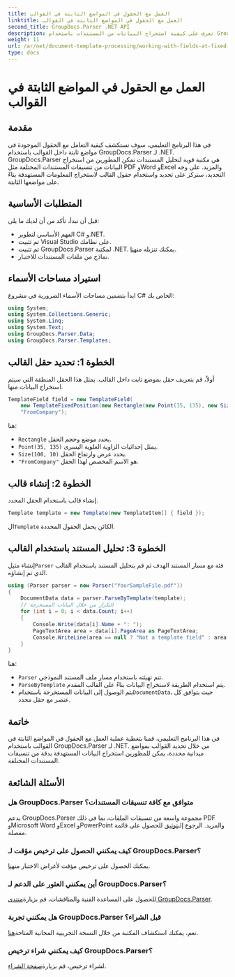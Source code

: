 ```yaml
---
title: العمل مع الحقول في المواضع الثابتة في القوالب
linktitle: العمل مع الحقول في المواضع الثابتة في القوالب
second_title: GroupDocs.Parser .NET API
description: تعرف على كيفية استخراج البيانات من المستندات باستخدام GroupDocs.Parser لـ .NET. برنامج تعليمي شامل مع أمثلة التعليمات البرمجية.
weight: 11
url: /ar/net/document-template-processing/working-with-fields-at-fixed-positions-in-templates/
type: docs
---
```

# العمل مع الحقول في المواضع الثابتة في القوالب

## مقدمة
في هذا البرنامج التعليمي، سوف نستكشف كيفية التعامل مع الحقول الموجودة في مواضع ثابتة داخل القوالب باستخدام GroupDocs.Parser لـ .NET. GroupDocs.Parser هي مكتبة قوية لتحليل المستندات تمكن المطورين من استخراج البيانات من تنسيقات المستندات المختلفة مثل PDF وWord وExcel والمزيد. على وجه التحديد، سنركز على تحديد واستخدام حقول القالب لاستخراج المعلومات المستهدفة بناءً على مواضعها الثابتة.
## المتطلبات الأساسية
قبل أن نبدأ، تأكد من أن لديك ما يلي:
- الفهم الأساسي لتطوير C# و.NET.
- تم تثبيت Visual Studio على نظامك.
- تم تثبيت GroupDocs.Parser لمكتبة .NET. يمكنك تنزيله من[هنا](https://releases.groupdocs.com/parser/net/).
- نماذج من ملفات المستندات للاختبار.

## استيراد مساحات الأسماء
ابدأ بتضمين مساحات الأسماء الضرورية في مشروع C# الخاص بك:
```csharp
using System;
using System.Collections.Generic;
using System.Linq;
using System.Text;
using GroupDocs.Parser.Data;
using GroupDocs.Parser.Templates;
```
## الخطوة 1: تحديد حقل القالب
أولاً، قم بتعريف حقل بموضع ثابت داخل القالب. يمثل هذا الحقل المنطقة التي سيتم استخراج البيانات منها.
```csharp
TemplateField field = new TemplateField(
    new TemplateFixedPosition(new Rectangle(new Point(35, 135), new Size(100, 10))),
    "FromCompany");
```
هنا:
- `Rectangle` يحدد موضع وحجم الحقل.
- `Point(35, 135)` يمثل إحداثيات الزاوية العلوية اليسرى.
- `Size(100, 10)` يحدد عرض وارتفاع الحقل.
- `"FromCompany"` هو الاسم المخصص لهذا الحقل.
## الخطوة 2: إنشاء قالب
إنشاء قالب باستخدام الحقل المحدد.
```csharp
Template template = new Template(new TemplateItem[] { field });
```
 ال`Template` الكائن يحمل الحقول المحددة.
## الخطوة 3: تحليل المستند باستخدام القالب
 إنشاء مثيل`Parser` فئة مع مسار المستند الهدف ثم قم بتحليل المستند باستخدام القالب الذي تم إنشاؤه.
```csharp
using (Parser parser = new Parser("YourSampleFile.pdf"))
{
    DocumentData data = parser.ParseByTemplate(template);
    // التكرار من خلال البيانات المستخرجة
    for (int i = 0; i < data.Count; i++)
    {
        Console.Write(data[i].Name + ": ");
        PageTextArea area = data[i].PageArea as PageTextArea;
        Console.WriteLine(area == null ? "Not a template field" : area.Text);
    }
}
```
هنا:
- `Parser` تتم تهيئته باستخدام مسار ملف المستند النموذجي.
- `ParseByTemplate` يتم استخدام الطريقة لاستخراج البيانات بناءً على القالب المقدم.
-  يتم الوصول إلى البيانات المستخرجة باستخدام`DocumentData`، حيث يتوافق كل عنصر مع حقل محدد.

## خاتمة
في هذا البرنامج التعليمي، قمنا بتغطية عملية العمل مع الحقول في المواضع الثابتة في القوالب باستخدام GroupDocs.Parser لـ .NET. من خلال تحديد القوالب بمواضع ميدانية محددة، يمكن للمطورين استخراج البيانات المستهدفة بدقة من تنسيقات المستندات المختلفة.

## الأسئلة الشائعة
### هل GroupDocs.Parser متوافق مع كافة تنسيقات المستندات؟
 يدعم GroupDocs.Parser مجموعة واسعة من تنسيقات الملفات، بما في ذلك PDF وMicrosoft Word وExcel وPowerPoint والمزيد. الرجوع إلى[توثيق](https://tutorials.groupdocs.com/parser/net/) للحصول على قائمة مفصلة.
### كيف يمكنني الحصول على ترخيص مؤقت لـ GroupDocs.Parser؟
 يمكنك الحصول على ترخيص مؤقت لأغراض الاختبار من[هنا](https://purchase.groupdocs.com/temporary-license/).
### أين يمكنني العثور على الدعم لـ GroupDocs.Parser؟
 للحصول على المساعدة الفنية والمناقشات، قم بزيارة[منتدى GroupDocs.Parser](https://forum.groupdocs.com/c/parser/17).
### هل يمكنني تجربة GroupDocs.Parser قبل الشراء؟
 نعم، يمكنك استكشاف المكتبة من خلال النسخة التجريبية المجانية المتاحة[هنا](https://releases.groupdocs.com/).
### كيف يمكنني شراء ترخيص GroupDocs.Parser؟
 لشراء ترخيص، قم بزيارة[صفحة الشراء](https://purchase.groupdocs.com/buy).